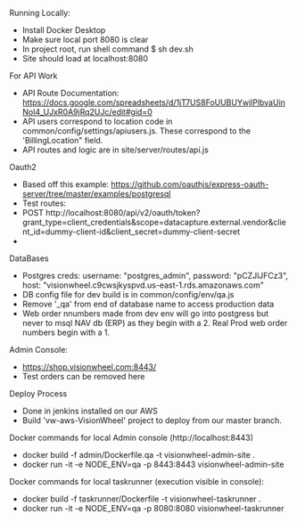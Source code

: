Running Locally:

* Install Docker Desktop
* Make sure local port 8080 is clear
* In project root, run shell command $ sh dev.sh
* Site should load at localhost:8080

For API Work

* API Route Documentation: https://docs.google.com/spreadsheets/d/1jT7US8FoUUBUYwjlPlbvaUinNol4_UJxR0A9jRq2UJc/edit#gid=0
* API users correspond to location code in common/config/settings/apiusers.js. These correspond to the 'BillingLocation" field.
* API routes and logic are in site/server/routes/api.js

Oauth2

* Based off this example: https://github.com/oauthjs/express-oauth-server/tree/master/examples/postgresql
* Test routes: 
* POST http://localhost:8080/api/v2/oauth/token?grant_type=client_credentials&scope=datacapture.external.vendor&client_id=dummy-client-id&client_secret=dummy-client-secret
* 


DataBases

* Postgres creds:
    username: "postgres_admin",
	password: "pCZJlJFCz3",
	host: "visionwheel.c9cwsjkyspvd.us-east-1.rds.amazonaws.com"
* DB config file for dev build is in common/config/env/qa.js
* Remove '_qa' from end of database name to access production data
* Web order nnumbers made from dev env will go into postgress but never to msql NAV db (ERP) as they begin with a 2. Real Prod web order numbers begin with a 1.

Admin Console:

* https://shop.visionwheel.com:8443/
* Test orders can be removed here

Deploy Process

+ Done in jenkins installed on our AWS
+  Build 'vw-aws-VisionWheel' project to deploy from our master branch.

Docker commands for local Admin console (http://localhost:8443)

+ docker build -f admin/Dockerfile.qa -t visionwheel-admin-site .
+ docker run -it -e NODE_ENV=qa -p 8443:8443 visionwheel-admin-site

Docker commands for local taskrunner (execution visible in console):

+ docker build -f taskrunner/Dockerfile -t visionwheel-taskrunner .
+ docker run -it -e NODE_ENV=qa -p 8080:8080 visionwheel-taskrunner


